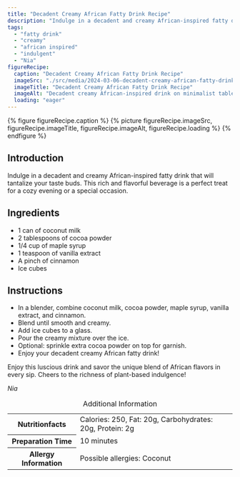 ```yaml
---
title: "Decadent Creamy African Fatty Drink Recipe"
description: "Indulge in a decadent and creamy African-inspired fatty drink that will tantalize your taste buds. This rich and flavorful beverage is a perfect treat for a cozy evening or a special occasion."
tags:
  - "fatty drink"
  - "creamy"
  - "african inspired"
  - "indulgent"
  - "Nia"
figureRecipe: 
  caption: "Decadent Creamy African Fatty Drink Recipe"
  imageSrc: "./src/media/2024-03-06-decadent-creamy-african-fatty-drink-recipe-6175.png"
  imageTitle: "Decadent Creamy African Fatty Drink Recipe"
  imageAlt: "Decadent creamy African-inspired drink on minimalist table setting, inviting and indulgent, perfect for special occasions or cozy evenings."
  loading: "eager"
---
```


{% figure figureRecipe.caption %}
{% picture figureRecipe.imageSrc, figureRecipe.imageTitle, figureRecipe.imageAlt, figureRecipe.loading %}
{% endfigure %}

## Introduction

Indulge in a decadent and creamy African-inspired fatty drink that will tantalize your taste buds. This rich and flavorful beverage is a perfect treat for a cozy evening or a special occasion.

## Ingredients

- 1 can of coconut milk
- 2 tablespoons of cocoa powder
- 1/4 cup of maple syrup
- 1 teaspoon of vanilla extract
- A pinch of cinnamon
- Ice cubes

## Instructions

- In a blender, combine coconut milk, cocoa powder, maple syrup, vanilla extract, and cinnamon.
- Blend until smooth and creamy.
- Add ice cubes to a glass.
- Pour the creamy mixture over the ice.
- Optional: sprinkle extra cocoa powder on top for garnish.
- Enjoy your decadent creamy African fatty drink!

Enjoy this luscious drink and savor the unique blend of African flavors in every sip. Cheers to the richness of plant-based indulgence!

*Nia*

<table><caption class='sr-only'>Additional Information</caption><tr><th>Nutritionfacts</th><td>Calories: 250, Fat: 20g, Carbohydrates: 20g, Protein: 2g&nbsp;</td></tr><tr><th>Preparation Time</th><td>10 minutes&nbsp;</td></tr><tr><th>Allergy Information</th><td>Possible allergies: Coconut&nbsp;</td></tr></table>


